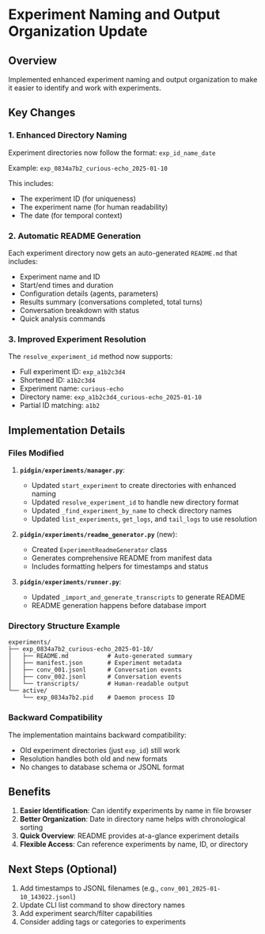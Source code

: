 # Experiment Naming and Output Organization Update

## Overview

Implemented enhanced experiment naming and output organization to make it easier to identify and work with experiments.

## Key Changes

### 1. Enhanced Directory Naming

Experiment directories now follow the format: `exp_id_name_date`

Example: `exp_0834a7b2_curious-echo_2025-01-10`

This includes:
- The experiment ID (for uniqueness)
- The experiment name (for human readability)
- The date (for temporal context)

### 2. Automatic README Generation

Each experiment directory now gets an auto-generated `README.md` that includes:
- Experiment name and ID
- Start/end times and duration
- Configuration details (agents, parameters)
- Results summary (conversations completed, total turns)
- Conversation breakdown with status
- Quick analysis commands

### 3. Improved Experiment Resolution

The `resolve_experiment_id` method now supports:
- Full experiment ID: `exp_a1b2c3d4`
- Shortened ID: `a1b2c3d4`
- Experiment name: `curious-echo`
- Directory name: `exp_a1b2c3d4_curious-echo_2025-01-10`
- Partial ID matching: `a1b2`

## Implementation Details

### Files Modified

1. **`pidgin/experiments/manager.py`**:
   - Updated `start_experiment` to create directories with enhanced naming
   - Updated `resolve_experiment_id` to handle new directory format
   - Updated `_find_experiment_by_name` to check directory names
   - Updated `list_experiments`, `get_logs`, and `tail_logs` to use resolution

2. **`pidgin/experiments/readme_generator.py`** (new):
   - Created `ExperimentReadmeGenerator` class
   - Generates comprehensive README from manifest data
   - Includes formatting helpers for timestamps and status

3. **`pidgin/experiments/runner.py`**:
   - Updated `_import_and_generate_transcripts` to generate README
   - README generation happens before database import

### Directory Structure Example

```
experiments/
├── exp_0834a7b2_curious-echo_2025-01-10/
│   ├── README.md           # Auto-generated summary
│   ├── manifest.json       # Experiment metadata
│   ├── conv_001.jsonl      # Conversation events
│   ├── conv_002.jsonl      # Conversation events
│   └── transcripts/        # Human-readable output
└── active/
    └── exp_0834a7b2.pid    # Daemon process ID
```

### Backward Compatibility

The implementation maintains backward compatibility:
- Old experiment directories (just `exp_id`) still work
- Resolution handles both old and new formats
- No changes to database schema or JSONL format

## Benefits

1. **Easier Identification**: Can identify experiments by name in file browser
2. **Better Organization**: Date in directory name helps with chronological sorting
3. **Quick Overview**: README provides at-a-glance experiment details
4. **Flexible Access**: Can reference experiments by name, ID, or directory

## Next Steps (Optional)

1. Add timestamps to JSONL filenames (e.g., `conv_001_2025-01-10_143022.jsonl`)
2. Update CLI list command to show directory names
3. Add experiment search/filter capabilities
4. Consider adding tags or categories to experiments